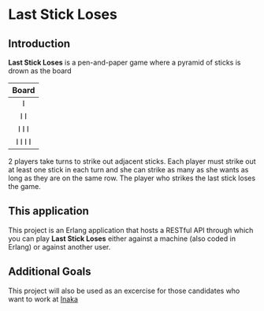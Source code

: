 # Last Stick Loses
## Introduction
**Last Stick Loses** is a pen-and-paper game where a pyramid of sticks is drown as the board

|  Board  |
|:-------:|
|    I    |
|   I I   |
|  I I I  |
| I I I I |

2 players take turns to strike out adjacent sticks. Each player must strike out at least one stick in each turn and she can strike as many as she wants as long as they are on the same row. The player who strikes the last stick loses the game.

## This application
This project is an Erlang application that hosts a RESTful API through which you can play **Last Stick Loses** either against a machine (also coded in Erlang) or against another user.

## Additional Goals
This project will also be used as an excercise for those candidates who want to work at [Inaka](inaka.net)
